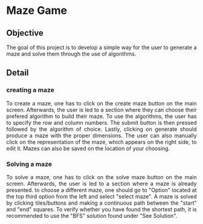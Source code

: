 # Maze Game
## Objective
<p align="justify">
The goal of this project is to develop a simple way for the user to generate a maze and solve them through the use of algorithms.
</p>

## Detail

### creating a maze
<p align="justify">
To create a maze, one has to click on the create maze button on the main screen. Afterwards, the user is led to a section where they can choose their prefered algorithm to build their maze.
To use the algorithms, the user has to specify the row and column numbers. The submit button is then pressed followed by the algorithm of choice. Lastly, clicking on generate should produce a maze with the proper dimensions.
The user can also manually click on the representation of the maze, which appears on the right side, to edit it. Mazes can also be saved on the location of your choosing.
</p>

### Solving a maze
<p align="justify">
To solve a maze, one has to click on the solve maze button on the main screen. Afterwards, the user is led to a section where a maze is already presented. to choose a different maze, one should go to "Option" located at the top third option from the left and select "select maze". 
A maze is solved by clicking tiles/buttons and making a continuous path between the "start" and "end" squares. To verify whether you have found the shortest path, it is recommended to use the "BFS" solution found under "See Solution".
</p>
